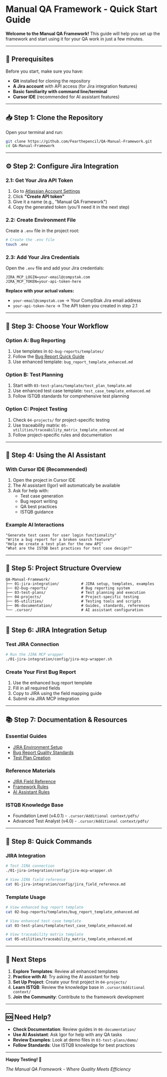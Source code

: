 # Manual QA Framework - Quick Start Guide

**Welcome to the Manual QA Framework!** This guide will help you set up the framework and start using it for your QA work in just a few minutes.

---

## 🚀 **Prerequisites**

Before you start, make sure you have:

- **Git** installed for cloning the repository
- **A Jira account** with API access (for Jira integration features)
- **Basic familiarity with command line/terminal**
- **Cursor IDE** (recommended for AI assistant features)

---

## 📥 **Step 1: Clone the Repository**

Open your terminal and run:

```bash
git clone https://github.com/Fearthepencil/QA-Manual-Framework.git
cd QA-Manual-Framework
```

---

## ⚙️ **Step 2: Configure Jira Integration**

### **2.1: Get Your Jira API Token**

1. Go to [Atlassian Account Settings](https://id.atlassian.com/manage-profile/security/api-tokens)
2. Click **"Create API token"**
3. Give it a name (e.g., "Manual QA Framework")
4. Copy the generated token (you'll need it in the next step)

### **2.2: Create Environment File**

Create a `.env` file in the project root:

```bash
# Create the .env file
touch .env
```

### **2.3: Add Your Jira Credentials**

Open the `.env` file and add your Jira credentials:

```env
JIRA_MCP_LOGIN=your-email@compstak.com
JIRA_MCP_TOKEN=your-api-token-here
```

**Replace with your actual values:**
- `your-email@compstak.com` → Your CompStak Jira email address
- `your-api-token-here` → The API token you created in step 2.1

---

## 🎯 **Step 3: Choose Your Workflow**

### **Option A: Bug Reporting**
1. Use templates in `02-bug-reports/templates/`
2. Follow the [Bug Report Quick Guide](02-bug-reports/templates/bug_report_quick_guide.md)
3. Use enhanced template: `bug_report_template_enhanced.md`

### **Option B: Test Planning**
1. Start with `03-test-plans/template/test_plan_template.md`
2. Use enhanced test case template: `test_case_template_enhanced.md`
3. Follow ISTQB standards for comprehensive test planning

### **Option C: Project Testing**
1. Check `04-projects/` for project-specific testing
2. Use traceability matrix: `05-utilities/traceability_matrix_template_enhanced.md`
3. Follow project-specific rules and documentation

---

## 🤖 **Step 4: Using the AI Assistant**

### **With Cursor IDE (Recommended)**
1. Open the project in Cursor IDE
2. The AI assistant (Igor) will automatically be available
3. Ask for help with:
   - Test case generation
   - Bug report writing
   - QA best practices
   - ISTQB guidance

### **Example AI Interactions**
```
"Generate test cases for user login functionality"
"Write a bug report for a broken search feature"
"Help me create a test plan for the new API"
"What are the ISTQB best practices for test case design?"
```

---

## 📁 **Step 5: Project Structure Overview**

```
QA-Manual-Framework/
├── 01-jira-integration/          # JIRA setup, templates, examples
├── 02-bug-reports/               # Bug reporting system
├── 03-test-plans/                # Test planning and execution
├── 04-projects/                  # Project-specific testing
├── 05-utilities/                 # Testing tools and scripts
├── 06-documentation/             # Guides, standards, references
└── .cursor/                      # AI assistant configuration
```

---

## 🔧 **Step 6: JIRA Integration Setup**

### **Test JIRA Connection**
```bash
# Run the JIRA MCP wrapper
./01-jira-integration/config/jira-mcp-wrapper.sh
```

### **Create Your First Bug Report**
1. Use the enhanced bug report template
2. Fill in all required fields
3. Copy to JIRA using the field mapping guide
4. Submit via JIRA MCP integration

---

## 📚 **Step 7: Documentation & Resources**

### **Essential Guides**
- [JIRA Environment Setup](06-documentation/guides/jira_env_setup_guide.md)
- [Bug Report Quality Standards](02-bug-reports/templates/bug_metrics_reference.md)
- [Test Plan Creation](03-test-plans/template/test_plan_template.md)

### **Reference Materials**
- [JIRA Field Reference](01-jira-integration/config/jira_field_reference.md)
- [Framework Rules](.cursor/rules/cursor_rules.mdc)
- [AI Assistant Rules](.cursor/rules/ai_assistant_rules.mdc)

### **ISTQB Knowledge Base**
- Foundation Level (v4.0.1) - `.cursor/Additional context/pdfs/`
- Advanced Test Analyst (v4.0) - `.cursor/Additional context/pdfs/`

---

## 🚀 **Step 8: Quick Commands**

### **JIRA Integration**
```bash
# Test JIRA connection
./01-jira-integration/config/jira-mcp-wrapper.sh

# View JIRA field reference
cat 01-jira-integration/config/jira_field_reference.md
```

### **Template Usage**
```bash
# View enhanced bug report template
cat 02-bug-reports/templates/bug_report_template_enhanced.md

# View enhanced test case template
cat 03-test-plans/template/test_case_template_enhanced.md

# View traceability matrix template
cat 05-utilities/traceability_matrix_template_enhanced.md
```

---

## 🎯 **Next Steps**

1. **Explore Templates**: Review all enhanced templates
2. **Practice with AI**: Try asking the AI assistant for help
3. **Set Up Project**: Create your first project in `04-projects/`
4. **Learn ISTQB**: Review the knowledge base in `.cursor/Additional context/`
5. **Join the Community**: Contribute to the framework development

---

## 🆘 **Need Help?**

- **Check Documentation**: Review guides in `06-documentation/`
- **Use AI Assistant**: Ask Igor for help with any QA tasks
- **Review Examples**: Look at demo files in `03-test-plans/demo/`
- **Follow Standards**: Use ISTQB knowledge for best practices

---

**Happy Testing! 🧪**

*The Manual QA Framework - Where Quality Meets Efficiency*
